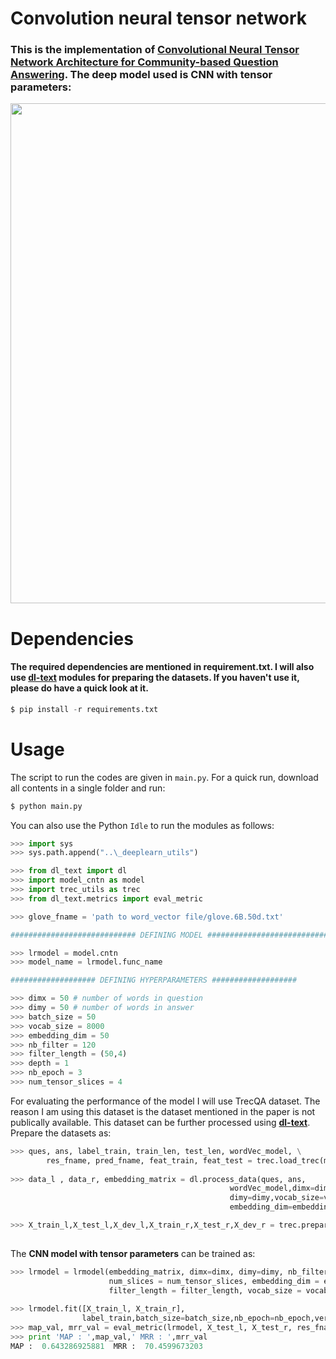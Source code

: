 # Convolution neural tensor network
### This is the implementation of [Convolutional Neural Tensor Network Architecture for Community-based Question Answering](https://www.ijcai.org/Proceedings/15/Papers/188.pdf). The deep model used is CNN with tensor parameters:
<img src="https://github.com/GauravBh1010tt/DeepLearn/blob/master/convolution%20neural%20tensor%20network/cnn_ntn.PNG" width="800">

# Dependencies
#### The required dependencies are mentioned in requirement.txt. I will also use **[dl-text](https://github.com/GauravBh1010tt/DL-text)** modules for preparing the datasets. If you haven't use it, please do have a quick look at it. 

```python
$ pip install -r requirements.txt
```

# Usage
The script to run the codes are given in ```main.py```. For a quick run, download all contents in a single folder and run:
```python
$ python main.py
```
You can also use the Python ```Idle``` to run the modules as follows:
```python
>>> import sys
>>> sys.path.append("..\_deeplearn_utils")

>>> from dl_text import dl
>>> import model_cntn as model
>>> import trec_utils as trec
>>> from dl_text.metrics import eval_metric

>>> glove_fname = 'path to word_vector file/glove.6B.50d.txt'

############################ DEFINING MODEL ############################

>>> lrmodel = model.cntn 
>>> model_name = lrmodel.func_name

################### DEFINING HYPERPARAMETERS ###################

>>> dimx = 50 # number of words in question
>>> dimy = 50 # number of words in answer
>>> batch_size = 50
>>> vocab_size = 8000
>>> embedding_dim = 50
>>> nb_filter = 120
>>> filter_length = (50,4)
>>> depth = 1
>>> nb_epoch = 3
>>> num_tensor_slices = 4
```
For evaluating the performance of the model I will use TrecQA dataset. The reason I am using this dataset is the dataset mentioned in the paper is not publically available. This dataset can be further processed using **[dl-text](https://github.com/GauravBh1010tt/DL-text)**. Prepare the datasets as:

```python
>>> ques, ans, label_train, train_len, test_len, wordVec_model, \
        res_fname, pred_fname, feat_train, feat_test = trec.load_trec(model_name, glove_fname)
            
>>> data_l , data_r, embedding_matrix = dl.process_data(ques, ans,
                                                 wordVec_model,dimx=dimx,
                                                 dimy=dimy,vocab_size=vocab_size,
                                                 embedding_dim=embedding_dim)

>>> X_train_l,X_test_l,X_dev_l,X_train_r,X_test_r,X_dev_r = trec.prepare_train_test(data_l,data_r,
                                                                           train_len,test_len)
```

The **CNN model with tensor parameters** can be trained as:
```python
>>> lrmodel = lrmodel(embedding_matrix, dimx=dimx, dimy=dimy, nb_filter = nb_filter, 
                      num_slices = num_tensor_slices, embedding_dim = embedding_dim, 
                      filter_length = filter_length, vocab_size = vocab_size, depth = depth)
    
>>> lrmodel.fit([X_train_l, X_train_r],
                label_train,batch_size=batch_size,nb_epoch=nb_epoch,verbose=2)
>>> map_val, mrr_val = eval_metric(lrmodel, X_test_l, X_test_r, res_fname, pred_fname)
>>> print 'MAP : ',map_val,' MRR : ',mrr_val
MAP :  0.643286925881  MRR :  70.4599673203
```
